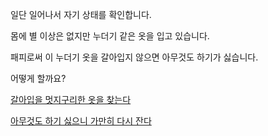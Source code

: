 일단 일어나서 자기 상태를 확인합니다.

몸에 별 이상은 없지만 누더기 같은 옷을 입고 있습니다.

패피로써 이 누더기 옷을 갈아입지 않으면 아무것도 하기가 싫습니다. 

어떻게 할까요?

[갈아입을 멋지구리한 옷을 찾는다](www.takemethere.co.kr)

[아무것도 하기 싫으니 가만히 다시 잔다](../marshmallow.md)